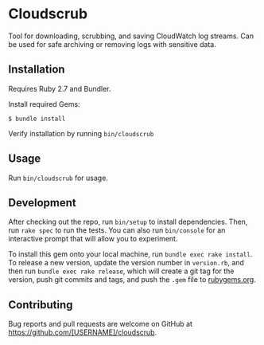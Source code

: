 # Cloudscrub

Tool for downloading, scrubbing, and saving CloudWatch log streams.  Can be used
for safe archiving or removing logs with sensitive data.

## Installation

Requires Ruby 2.7 and Bundler.

Install required Gems:

    $ bundle install

Verify installation by running `bin/cloudscrub`

## Usage

Run `bin/cloudscrub` for usage.

## Development

After checking out the repo, run `bin/setup` to install dependencies. Then, run `rake spec` to run the tests. You can also run `bin/console` for an interactive prompt that will allow you to experiment.

To install this gem onto your local machine, run `bundle exec rake install`. To release a new version, update the version number in `version.rb`, and then run `bundle exec rake release`, which will create a git tag for the version, push git commits and tags, and push the `.gem` file to [rubygems.org](https://rubygems.org).

## Contributing

Bug reports and pull requests are welcome on GitHub at https://github.com/[USERNAME]/cloudscrub.
